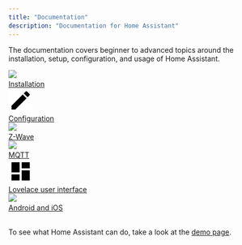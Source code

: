 ```yaml
---
title: "Documentation"
description: "Documentation for Home Assistant"
---
```


The documentation covers beginner to advanced topics around the installation, setup, configuration, and usage of Home Assistant.

<div class="text-center hass-option-cards" markdown="0">
  <a class='option-card' href='/hassio/'>
    <div class='img-container'>
      <img src='https://brands.home-assistant.io/homeassistant/icon.png' />
    </div>
    <div class='title'>Installation</div>
  </a>
  <a class='option-card' href='/docs/configuration/'>
    <div class='img-container'>
      <img src='/images/supported_brands/pencil.png' />
    </div>
    <div class='title'>Configuration</div>
  </a>
  <a class='option-card' href='/docs/z-wave/'>
    <div class='img-container'>
      <img src='https://brands.home-assistant.io/zwave/icon.png' />
    </div>
    <div class='title'>Z-Wave</div>
  </a>
  <a class='option-card' href='/docs/mqtt/'>
    <div class='img-container'>
      <img src='https://brands.home-assistant.io/mqtt/icon.png' />
    </div>
    <div class='title'>MQTT</div>
  </a>
  <a class='option-card' href='/lovelace/'>
    <div class='img-container'>
      <img src='/images/supported_brands/view-dashboard.png' />
    </div>
    <div class='title'>Lovelace user interface</div>
  </a>
  <a class='option-card' href='https://companion.home-assistant.io/'>
    <div class='img-container'>
      <img src='https://brands.home-assistant.io/mobile_app/logo.png' />
    </div>
    <div class='title'>Android and iOS</div>
  </a>
</div>

<br/>

To see what Home Assistant can do, take a look at the [demo page](/demo).

